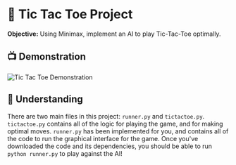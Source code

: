 # 🧩 Tic Tac Toe Project

**Objective:** Using Minimax, implement an AI to play Tic-Tac-Toe optimally.

## 📺 Demonstration

![Tic Tac Toe Demonstration](https://cs50.harvard.edu/ai/2020/projects/0/tictactoe/images/game.png)

## 🧐 Understanding

There are two main files in this project:  `runner.py`  and  `tictactoe.py`.  `tictactoe.py`  contains all of the logic for playing the game, and for making optimal moves.  `runner.py`  has been implemented for you, and contains all of the code to run the graphical interface for the game. Once you've downloaded the code and its dependencies, you should be able to run  `python runner.py`  to play against the AI!
